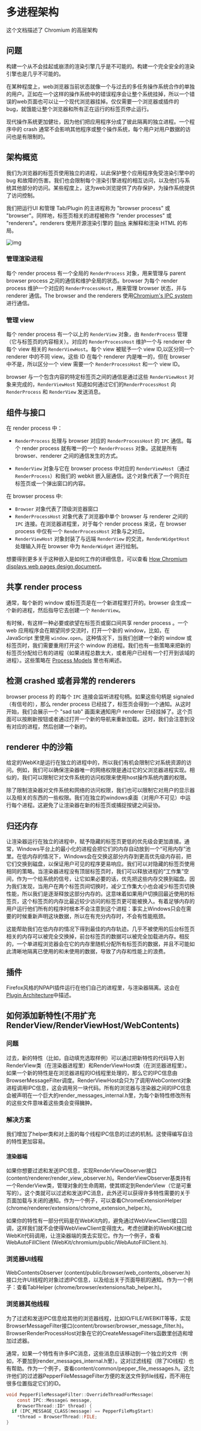 # 多进程架构

这个文档描述了 Chromium 的高层架构

## 问题

构建一个从不会挂起或崩溃的渲染引擎几乎是不可能的。构建一个完全安全的渲染引擎也是几乎不可能的。

在某种程度上，web浏览器当前状态就像一个与过去的多任务操作系统合作的单独的用户。正如在一个这样的操作系统中的错误程序会让整个系统挂掉，所以一个错误的web页面也可以让一个现代浏览器挂掉。仅仅需要一个浏览器或插件的 bug，就饿能让整个浏览器和所有正在运行的标签页停止运行。

现代操作系统更加健壮，因为他们把应用程序分成了彼此隔离的独立进程。一个程序中的 crash 通常不会影响其他程序或整个操作系统，每个用户对用户数据的访问也是有限制的。

## 架构概览

我们为浏览器的标签页使用独立的进程，以此保护整个应用程序免受渲染引擎中的 bug 和故障的伤害。我们也会限制每个渲染引擎进程的相互访问，以及他们与系统其他部分的访问。某些程度上，这为web浏览提供了内存保护，为操作系统提供了访问控制。

我们把运行UI 和管理 Tab/Plugin 的主进程称为 "browser process" 或 "browser"。同样地，标签页相关的进程被称作 "render processes" 或 "renderers"。renderers 使用开源渲染引擎的 [Blink](https://www.chromium.org/blink) 来解释和渲染 HTML 的布局。

![img](../arch.png)

### 管理渲染进程

每个 render process 有一个全局的 `RenderProcess` 对象，用来管理与 parent browser process 之间的通信和维护全局的状态。browser 为每个 render process 维护一个对应的 `RenderProcessHost`，用来管理 browser 状态，并与 renderer 通信。The browser and the renderers 使用[Chromium's IPC system](../General_Architecture/Inter-process_Communication.md)进行通信。

### 管理 view

每个 render process 有一个以上的 `RenderView` 对象，由 `RenderProcess` 管理（它与标签页的内容相关）。对应的 `RenderProcessHost` 维护一个与 renderer 中每个 view 相关的 `RenderViewHost`。每个 view 被赋予一个 view ID,以区分同一个 renderer 中的不同 view。这些 ID 在每个 renderer 内是唯一的，但在 browser 中不是，所以区分一个 view 需要一个 `RenderProcessHost` 和一个 view ID。

browser 与一个包含内容的特定标签页之间的通信是通过这些 `RenderViewHost` 对象来完成的，`RenderViewHost` 知道如何通过它们的`RenderProcessHost` 向 `RenderProcess` 和 `RenderView` 发送消息。

## 组件与接口

在 render process 中：

- `RenderProcess` 处理与 browser 对应的 `RenderProcessHost` 的 `IPC` 通信。每个 render process 就有唯一的一个 `RenderProcess` 对象。这就是所有 browser、renderer 之间的通信发生的方式。

- `RenderView` 对象与它在 browser process 中对应的 `RenderViewHost`（通过 `RenderProcess`）和我们的 webkit 嵌入层通信。这个对象代表了一个网页在标签页或一个弹出窗口的内容。

在 browser process 中:

- `Browser` 对象代表了顶级浏览器窗口
- `RenderProcessHost` 对象代表了浏览器中单个 browser 与 renderer  之间的 `IPC` 连接。在浏览器进程里，对于每个 render process 来说，在 browser process 中仅有一个 `RenderProcessHost` 对象与之对应。
- `RenderViewHost` 对象封装了与远端 `RenderView` 的交流，`RenderWidgetHost` 处理输入并在 browser 中为 `RenderWidget` 进行绘制。

想要得到更多关于这种嵌入是如何工作的详细信息，可以查看 [How Chromium displays web pages design document](How_Chromium_displays_web_pages_design_document)。


## 共享 render process

通常，每个新的 window 或标签页是在一个新进程里打开的。browser 会生成一个新的进程，然后指导它去创建一个 `RenderView`。

有时候，有这样一种必要或欲望在标签页或窗口间共享 render process 。一个 web 应用程序会在期望同步交流时，打开一个新的 window，比如，在 JavaScript 里使用 `window.open`。这种情况下，当我们创建一个新的 window 或标签页时，我们需要重用打开这个 window 的进程。我们也有一些策略来把新的标签页分配给已有的进程（如果进程总数太大，或者用户已经有一个打开到该域的进程）。这些策略在 [Process Models](../General_Architecture/Process_Models.md) 里也有阐述。


## 检测 crashed 或者异常的 renderers

browser process 的 的每个 `IPC` 连接会监听进程句柄。如果这些句柄是 signaled（有信号的），那么 render process 已经挂了，标签页会得到一个通知。从这时开始，我们会展示一个 "sad tab" 画面来通知用户 renderer 已经挂掉了。这个页面可以按刷新按钮或者通过打开一个新的导航来重新加载。这时，我们会注意到没有对应的进程，然后创建一个新的。

## renderer 中的沙箱

给定的WebKit是运行在独立的进程中的，所以我们有机会限制它对系统资源的访问。例如，我们可以确保渲染器唯一的网络权限是通过它的父浏览器进程实现。相似的，我们可以限制它对文件系统的访问权限来使用host操作系统内置的权限。

除了限制渲染器对文件系统和网络的访问权限，我们也可以限制它对用户的显示器以及相关的东西的一些权限。我们在独立的windows桌面（对用户不可见）中运行每个进程。这避免了让渲染器在新的标签页或捕捉按键之间妥协。

## 归还内存

让渲染器运行在独立的进程中，赋予隐藏的标签页更低的优先级会更加直接。通常，Windows平台上的最小化的进程会把它们的内存自动放到一个“可用内存”池里。在低内存的情况下，Windows会在交换这部分内存到更高优先级内存前，把它们交换到磁盘，以保证用户可见的程序更易响应。我们可以对隐藏的标签页使用相同的策略。当渲染器进程没有顶层标签页时，我们可以释放进程的“工作集”空间，作为一个给系统的信号，让它如果必要的话，优先把这些内存交换到磁盘。因为我们发现，当用户在两个标签页间切换时，减少工作集大小也会减少标签页切换性能，所以我们是逐渐释放这部分内存的。这意味着如果用户切换回最近使用的标签页，这个标签页的内存比最近较少访问的标签页更可能被换入。有着足够内存的用户运行他们所有的程序时根本不会注意到这个进程：事实上Windows只会在需要的时候重新声明这块数据，所以在有充分内存时，不会有性能瓶颈。

这能帮助我们在低内存的情况下得到最佳的内存轨迹。几乎不被使用的后台标签页相关的内存可以被完全交换掉，前台标签页的数据可以被完全加载进内存。相反的，一个单进程浏览器会在它的内存里随机分配所有标签页的数据，并且不可能如此清晰地隔离已使用的和未使用的数据，导致了内存和性能上的浪费。

## 插件

Firefox风格的NPAPI插件运行在他们自己的进程里，与渲染器隔离。这会在[Plugin Architecture](../General_Architecture/Plugin_Architecture.md)中描述。

## 如何添加新特性(不用扩充RenderView/RenderViewHost/WebContents)
### 问题

过去，新的特性（比如，自动填充选取样例）可以通过把新特性的代码导入到RenderView类（在渲染器进程里）和RenderViewHost类（在浏览器进程里）。如果一个新的特性是在浏览器进程的IO线程里处理的，那么它的IPC信息由BrowserMessageFilter调度。RenderViewHost会只为了调用WebContent对象进程调用IPC信息，这会调用另一块代码。所有的浏览器与渲染器之间的IPC信息会被声明在一个巨大的render_messages_internal.h里，为每个新特性修改所有的这些文件意味着这些类会变得臃肿。


### 解决方案

我们增加了helper类和对上面的每个线程IPC信息的过滤的机制。这使得编写自洽的特性更加容易。

#### 渲染器端

如果你想要过滤和发送IPC信息，实现RenderViewObserver接口(content/renderer/render_view_observer.h)。RenderViewObserver基类持有一个RenderView类，管理对象的生命周期，使其绑定到RenderView（它是可重写的）。这个类就可以过滤和发送IPC消息，此外还可以获得许多特性需要的关于页面加载与关闭的通知。作为一个例子，可以查看ChromeExtensionHelper (chrome/renderer/extensions/chrome_extension_helper.h)。

如果你的特性有一部分代码是在WebKit内的，避免通过WebViewClient接口回调，这样我们就不会使得WebViewClient变得庞大。考虑创建新的WebKit接口给WebKit代码调用，让渲染器端的类去实现它。作为一个例子，查看WebAutoFillClient (WebKit/chromium/public/WebAutoFillClient.h).

### 浏览器UI线程

WebContentsObserver (content/public/browser/web_contents_observer.h)接口允许UI线程的对象过滤IPC信息，以及给出关于页面导航的通知。作为一个例子：查看TabHelper (chrome/browser/extensions/tab_helper.h)。

### 浏览器其他线程

为了过滤和发送IPC信息给其他的浏览器线程，比如IO/FILE/WEBKIT等等，实现BrowserMessageFilter接口(content/browser/browser_message_filter.h)。BrowserRenderProcessHost对象在它的CreateMessageFilters函数里创造和增加过滤器。

通常，如果一个特性有许多IPC消息，这些消息应该移动到一个独立的文件（例如，不要加到render_messages_internal.h里）。这对过滤线程（除了IO线程）也有帮助。作为一个例子，查看content/common/pepper_file_messages.h。这允许他们的过滤器PepperFileMessageFilter方便的发送文件到file线程，而不用在很多位置指定它们的ID。
```c
void PepperFileMessageFilter::OverrideThreadForMessage(
    const IPC::Message& message,
    BrowserThread::ID* thread) {
  if (IPC_MESSAGE_CLASS(message) == PepperFileMsgStart)
    *thread = BrowserThread::FILE;
}
```

